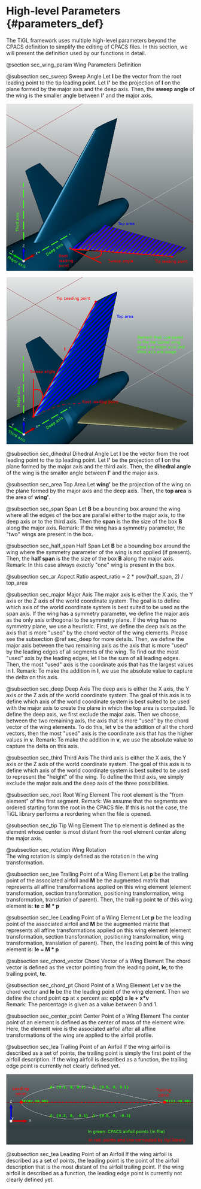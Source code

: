 High-level Parameters {#parameters_def}
==================================

The TiGL framework uses multiple high-level parameters beyond the CPACS definition to simplify the editing of CPACS files. In this section, we will present the definition used by our functions in detail.   

@section sec_wing_param Wing Parameters Definition

@subsection sec_sweep Sweep Angle 
Let **l** be the vector from the root leading point to the tip leading point. Let **l'** be the projection of **l** on the plane formed by the major axis and the deep axis. 
Then, the **sweep angle** of the wing is the smaller angle between **l'** and the major axis. 

![Sweep and top area parameter for a horizontal wing](images/def-horizontal-wing.png) 

![Sweep and top area parameter for a vertical wing](images/def-vertical-wing.png) 

@subsection sec_dihedral Dihedral Angle
Let **l** be the vector from the root leading point to the tip leading point. Let **l'** be the projection of **l** on the plane formed by the major axis and the third axis. Then, the **dihedral angle** of the wing is the smaller angle between **l'** and the  major axis. 


@subsection sec_area Top Area
Let **wing'** be the projection of the wing on the plane formed by the major axis and the deep axis. 
Then, the **top area** is the area of **wing'**.
     

@subsection sec_span Span
Let **B** be a bounding box around the wing where all the edges of the box are parallel either to the major axis, to the deep axis or to the third axis. 
Then the **span** is the the size of the box **B** along the major axis.
Remark: If the wing has a symmetry parameter, the "two" wings are present in the box. 

@subsection sec_half_span Half Span
Let **B** be a bounding box around the wing where the symmetry parameter of the wing is not applied (if present). 
Then, the **half span** is the the size of the box **B** along the major axis.
Remark: In this case always exactly "one" wing is present in the box.     
     
@subsection sec_ar Aspect Ratio 
aspect_ratio = 2 * pow(half_span, 2) / top_area  


@subsection sec_major Major Axis
The major axis is either the X axis, the Y axis or the Z axis of the world coordinate system. 
The goal is to define which axis of the world coordinate system is best suited to be used as the span axis. 
If the wing has a symmetry parameter, we define the major axis as the only axis orthogonal to the symmetry plane. 
If the wing has no symmetry plane, we use a heuristic.
First, we define the deep axis as the axis that is more "used" by the chord vector of the wing elements. Please see the subsection @ref sec_deep for more details. 
Then, we define the major axis between the two remaining axis as the axis that is more "used" by the leading edges of all segments of the wing.
To find out the most "used" axis by the leading edges, let **l** be the sum of all leading edges. 
Then, the most "used" axis is the coordinate axis that has the largest values in **l**. 
Remark: To make the addition in **l**, we use the absolute value to capture the delta on this axis. 

     
@subsection sec_deep Deep Axis
The deep axis is either the X axis, the Y axis or the Z axis of the world coordinate system. 
The goal of this axis is to define which axis of the world coordinate system is best suited to be used with the major axis to create the plane in which the top area is computed.
To define the deep axis, we first exclude the major axis. 
Then we choose, between the two remaining axis, the axis that is more "used" by the chord vector of the wing elements. 
To do this, let **v** be the addition of all the chord vectors, then the most "used" axis is the coordinate axis that has the higher values in **v**. 
Remark: To make the addition in **v**, we use the absolute value to capture the delta on this axis.  

@subsection sec_third Third Axis
The third axis is either the X axis, the Y axis or the Z axis of the world coordinate system. 
The goal of this axis is to define which axis of the world coordinate system is best suited to be used to represent the "height" of the wing.
To define the third axis, we simply exclude the major axis and the deep axis of the three possibilities. 


@subsection sec_root Root Wing Element
The root element is the "from element" of the first segment. 
Remark: We assume that the segments are ordered starting form the root in the CPACS file. 
If this is not the case, the TiGL library performs a reordering when the file is opened. 


@subsection sec_tip Tip Wing Element
The tip element is defined as the element whose center is most distant from the root element center along the major axis. 


@subsection sec_rotation Wing Rotation    
The wing rotation is simply defined as the rotation in the wing transformation. 


@subsection sec_tee Trailing Point of a Wing Element
Let **p** be the trailing point of the associated airfoil and **M** be the augmented matrix that represents all affine transformations applied on this wing element (element transformation, section transformation, positioning transformation, wing transformation, translation of parent). 
Then, the trailing point **te** of this wing element is: **te = M * p**     
    
@subsection sec_lee Leading Point of a Wing Element
Let **p** be the leading point of the associated airfoil and **M** be the augmented matrix that represents all affine transformations applied on this wing element (element transformation, section transformation, positioning transformation, wing transformation, translation of parent). 
Then, the leading point **le** of this wing element is: **le = M * p**     


@subsection sec_chord_vector Chord Vector of a Wing Element 
The chord vector is defined as the vector pointing from the leading point, **le**, to the trailing point, **te**. 

@subsection sec_chord_pt Chord Point of a Wing Element 
Let **v** be the chord vector and **le** be the the leading point of the wing element. 
Then we define the chord point **cp** at x percent as: **cp(x) = le + x*v**   
Remark: The percentage is given as a value between 0 and 1. 

@subsection sec_center_point Center Point of a Wing Element 
The center point of an element is defined as the center of mass of the element wire. 
Here, the element wire is the associated airfoil after all affine transformations of the wing are applied to the airfoil profile.


@subsection sec_lea Trailing Point of an Airfoil
If the wing airfoil is described as a set of points, the trailing point is simply the first point of the airfoil description. 
If the wing airfoil is described as a function, the trailing edge point is currently not clearly defined yet.

![Trailing point and leading point of an airfoil described as a set of points](images/def-airfoil.png) 

@subsection sec_tea Leading Point of an Airfoil
If the wing airfoil is described as a set of points, the leading point is the point of the airfoil description that is the most distant of the airfoil trailing point.
If the wing airfoil is described as a function, the leading edge point is currently not clearly defined yet. 

